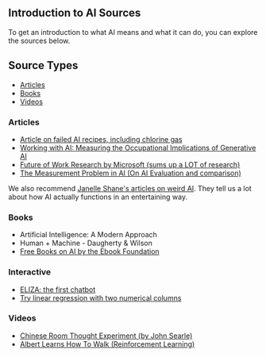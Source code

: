## Introduction to AI Sources

To get an introduction to what AI means and what it can do, you can explore the sources below.

## Source Types

- [Articles](#articles)
- [Books](#books)
- [Videos](#videos)

### Articles

- [Article on failed AI recipes, including chlorine gas](https://www.forbes.com/sites/mattnovak/2023/08/12/supermarket-ai-gives-horrifying-recipes-for-poison-sandwiches-and-deadly-chlorine-gas/)
- [Working with AI: Measuring the Occupational Implications of Generative AI](https://arxiv.org/abs/2507.07935)
- [Future of Work Research by Microsoft (sums up a LOT of research)](https://www.microsoft.com/en-us/research/wp-content/uploads/2024/12/NFWReport2024_1.27.2025.pdf)
- [The Measurement Problem in AI (On AI Evaluation and comparison)](https://aheadofthecurveai.substack.com/p/the-measurement-problem-in-ai-what)

We also recommend [Janelle Shane's articles on weird AI](https://www.aiweirdness.com/author/ai/). They tell us a lot about how AI actually functions in 
an entertaining way.

### Books

- Artificial Intelligence: A Modern Approach
- Human + Machine - Daugherty & Wilson
- [Free Books on AI by the Ebook Foundation](https://github.com/EbookFoundation/free-programming-books/blob/main/books/free-programming-books-subjects.md#artificial-intelligence)

### Interactive


- [ELIZA: the first chatbot](https://eliza.botlibre.com/)
- [Try linear regression with two numerical columns](https://lr-fitter-edu.streamlit.app/)

### Videos

- [Chinese Room Thought Experiment (by John Searle)](https://www.youtube.com/watch?v=TryOC83PH1g)
- [Albert Learns How To Walk (Reinforcement Learning)](https://www.youtube.com/watch?v=L_4BPjLBF4E)